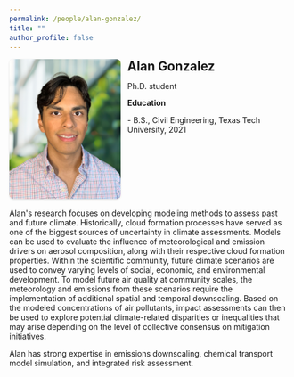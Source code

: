 ```yaml
---
permalink: /people/alan-gonzalez/
title: ""
author_profile: false
---
```

<style>
.pi-card{display:flex;gap:.75rem;align-items:flex-start;flex-wrap:wrap;margin-bottom:.5rem}
.pi-card .pi-photo img{width:200px;max-width:35vw;height:auto;border-radius:8px;box-shadow:0 1px 3px rgba(0,0,0,.15)}
.pi-card .pi-text{flex:1 1 260px;min-width:260px}
.pi-card .pi-text h3{margin:0 0 .5rem 0;line-height:1.2;font-size: 1.4rem; font-weight: 700; */}
.pi-card .pi-text p{margin:.8rem 0;line-height:1.25}
.pi-icons{display:flex;gap:.8rem;font-size:3.5rem;line-height:1;margin-top:.6rem}
@media (max-width: 800px){.pi-card{flex-direction:column;align-items:flex-start}}
</style>

<div class="pi-card">
<a class="pi-photo">
<img src="/images/Headshot_AG.png" alt="Alan Gonzalez">
</a>
<div class="pi-text">
<h3 style="margin-top:0;">Alan Gonzalez</h3>
<p>Ph.D. student</p>
<p> </p>

<strong>Education</strong>
<p>- B.S., Civil Engineering, Texas Tech University, 2021</p>
</div>
</div>

Alan's research focuses on developing modeling methods to assess past and future climate. 
Historically, cloud formation processes have served as one of the biggest sources of uncertainty in climate assessments. 
Models can be used to evaluate the influence of meteorological and emission drivers on aerosol composition, along with their respective cloud formation properties. 
Within the scientific community, future climate scenarios are used to convey varying levels of social, economic, and environmental development. 
To model future air quality at community scales, the meteorology and emissions from these scenarios require the implementation of additional spatial and temporal downscaling. 
Based on the modeled concentrations of air pollutants, impact assessments can then be used to explore potential climate-related disparities or inequalities that may arise depending on the level of collective consensus on mitigation initiatives.

Alan has strong expertise in emissions downscaling, chemical transport model simulation, and integrated risk assessment.
